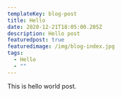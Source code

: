 ```yaml
---
templateKey: blog-post
title: Hello
date: 2020-12-21T18:05:00.205Z
description: Hello post
featuredpost: true
featuredimage: /img/blog-index.jpg
tags:
  - Hello
  - ""
---
```

This is hello world post.